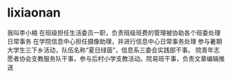# lixiaonan
我叫李小楠
在班级担任生活委员一职，负责班级班费的管理被协助各个班委处理日常事务
在学院信息中心担任摄像助理，并进行信息中心日常事务处理
参与暑期大学生三下乡活动，队伍名称“夏日绿茵”，信息系三委会实践部干事。
院青年志愿者协会支教服务队干事，参与后村小学支教活动。院易班干事，负责文章编辑推送
